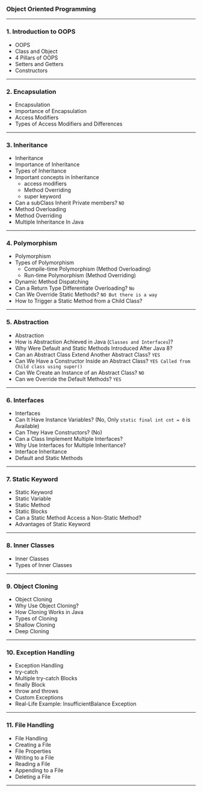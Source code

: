 ### Object Oriented Programming

---

### 1. Introduction to OOPS
- OOPS
- Class and Object
- 4 Pillars of OOPS
- Setters and Getters
- Constructors


---

### 2. Encapsulation
- Encapsulation
- Importance of Encapsulation
- Access Modifiers
- Types of Access Modifiers and Differences

---

### 3. Inheritance
- Inheritance
- Importance of Inheritance
- Types of Inheritance
- Important concepts in Inheritance
  - access modifiers
  - Method Overriding
  - super keyword
- Can a subClass Inherit Private members? `NO`
- Method Overloading
- Method Overriding
- Multiple Inheritance In Java

---

### 4. Polymorphism
- Polymorphism
- Types of Polymorphism 
  - Compile-time Polymorphism (Method Overloading)
  - Run-time Polymorphism (Method Overriding)
- Dynamic Method Dispatching
- Can a Return Type Differentiate Overloading? `No`
- Can We Override Static Methods? `NO But there is a way`
- How to Trigger a Static Method from a Child Class?

---

### 5. Abstraction
- Abstraction
- How is Abstraction Achieved in Java (`Classes and Interfaces`)?
- Why Were Default and Static Methods Introduced After Java 8?
- Can an Abstract Class Extend Another Abstract Class? `YES`
- Can We Have a Constructor Inside an Abstract Class? `YES Called from Child class using super()`
- Can We Create an Instance of an Abstract Class? `NO`
- Can we Override the Default Methods? `YES`

---

### 6. Interfaces
- Interfaces
- Can It Have Instance Variables? (No, Only `static final int cnt = 0` is Available)
- Can They Have Constructors? (No)
- Can a Class Implement Multiple Interfaces?
- Why Use Interfaces for Multiple Inheritance?
- Interface Inheritance
- Default and Static Methods

---

### 7. Static Keyword
- Static Keyword
- Static Variable
- Static Method
- Static Blocks
- Can a Static Method Access a Non-Static Method?
- Advantages of Static Keyword

---

### 8. Inner Classes
- Inner Classes
- Types of Inner Classes

---

### 9. Object Cloning
- Object Cloning
- Why Use Object Cloning?
- How Cloning Works in Java
- Types of Cloning
- Shallow Cloning
- Deep Cloning

---

### 10. Exception Handling
- Exception Handling
- try-catch
- Multiple try-catch Blocks
- finally Block
- throw and throws
- Custom Exceptions
- Real-Life Example: InsufficientBalance Exception

---

### 11. File Handling
- File Handling
- Creating a File
- File Properties
- Writing to a File
- Reading a File
- Appending to a File
- Deleting a File

---
